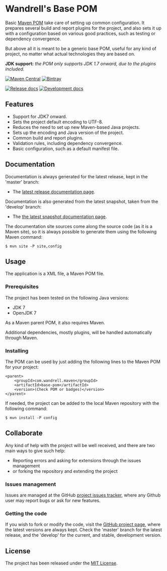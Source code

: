 # Wandrell's Base POM

Basic [Maven POM][maven-pom-intro] take care of setting up common configuration. It prepares several build and report plugins for the project, and also sets it up with a configuration based on various good practices, such as testing or dependency convergence.

But above all it is meant to be a generic base POM, useful for any kind of project, no matter what actual technologies they are based on.

**JDK support:** *the POM only supports JDK 1.7 onward, due to the plugins included.*

[![Maven Central](https://img.shields.io/maven-central/v/com.wandrell.maven/base-pom.svg)][maven-repo]
[![Bintray](https://api.bintray.com/packages/bernardo-mg/maven/base-pom/images/download.svg)][bintray-repo]

[![Release docs](https://img.shields.io/badge/docs-release-blue.svg)][site-release]
[![Development docs](https://img.shields.io/badge/docs-develop-blue.svg)][site-develop]

## Features

- Support for JDK7 onward.
- Sets the project default encoding to UTF-8.
- Reduces the need to set up new Maven-based Java projects.
- Sets up the encoding and Java version of the project.
- Common build and report plugins.
- Validation rules, including dependency convergence.
- Basic configuration, such as a default manifest file.

## Documentation

Documentation is always generated for the latest release, kept in the 'master' branch:

- The [latest release documentation page][site-release].

Documentation is also generated from the latest snapshot, taken from the 'develop' branch:

- The [the latest snapshot documentation page][site-develop].

The documentation site sources come along the source code (as it is a Maven site), so it is always possible to generate them using the following Maven command:

```
$ mvn site -P site,config
```

## Usage

The application is a XML file, a Maven POM file.

### Prerequisites

The project has been tested on the following Java versions:
* JDK 7
* OpenJDK 7

As a Maven parent POM, it also requires Maven.

Additional dependencies, mostly plugins, will be handled automatically through Maven.

### Installing

The POM can be used by just adding the following lines to the Maven POM for your project:

```
<parent>
    <groupId>com.wandrell.maven</groupId>
    <artifactId>base-pom</artifactId>
    <version>(Check POM or badges)</version>
</parent>
```

If needed, the project can be added to the local Maven repository with the following command:

```
$ mvn install -P config
```

## Collaborate

Any kind of help with the project will be well received, and there are two main ways to give such help:

- Reporting errors and asking for extensions through the issues management
- or forking the repository and extending the project

### Issues management

Issues are managed at the GitHub [project issues tracker][issues], where any Github user may report bugs or ask for new features.

### Getting the code

If you wish to fork or modify the code, visit the [GitHub project page][scm], where the latest versions are always kept. Check the 'master' branch for the latest release, and the 'develop' for the current, and stable, development version.

## License

The project has been released under the [MIT License][license].

[maven-pom-intro]: https://maven.apache.org/guides/introduction/introduction-to-the-pom.html#Project_Inheritance

[bintray-repo]: https://bintray.com/bernardo-mg/maven/base-pom/view
[maven-repo]: http://mvnrepository.com/artifact/com.wandrell.maven/base-pom
[issues]: https://github.com/Bernardo-MG/base-pom/issues
[license]: http://www.opensource.org/licenses/mit-license.php
[scm]: https://github.com/Bernardo-MG/base-pom
[site-develop]: http://docs.wandrell.com/development/maven/base-pom
[site-release]: http://docs.wandrell.com/maven/base-pom
